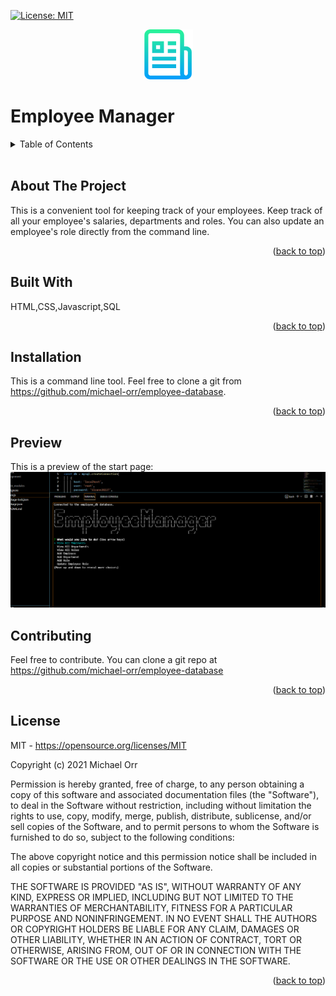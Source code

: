 
  <div id="top"></div>
  
  [![License: MIT](https://img.shields.io/badge/License-MIT-yellow.svg)](https://opensource.org/licenses/MIT)
  
  <div align="center">
  <img src="./assets/readmelogo.png" alt="Logo" width="80" height="80">
</div>
  <h1>Employee Manager</h2>

  <!-- TABLE OF CONTENTS -->
  <details>
  <summary>Table of Contents</summary>
  <ol>
    <li><a href="#about-the-project">About The Project</a></li>
    <li><a href="#built-with">Built With</a></li>
    <li><a href="#installation">Installation</a></li>
    <li><a href="#preview">Preview</a></li>
    <li><a href="#contributing">Contributing</a></li>
    <li><a href="#license">License</a></li>
  </ol>
</details>
</br>


  ## About The Project
  This is a convenient tool for keeping track of your employees. Keep track of all your employee's salaries, departments and roles. You can also update an employee's role directly from the command line.
  <p align="right">(<a href="#top">back to top</a>)</p>

  ## Built With
  HTML,CSS,Javascript,SQL
  <p align="right">(<a href="#top">back to top</a>)</p>

  ## Installation
  This is a command line tool. Feel free to clone a git from https://github.com/michael-orr/employee-database.
  <p align="right">(<a href="#top">back to top</a>)</p>

  ## Preview
  This is a preview of the start page:
 ![This is a preview of the start page.](./assets/screenshot.PNG)


  ## Contributing
  Feel free to contribute.  You can clone a git repo at https://github.com/michael-orr/employee-database
  <p align="right">(<a href="#top">back to top</a>)</p>

  ## License
  MIT - https://opensource.org/licenses/MIT

Copyright (c) 2021 Michael Orr

Permission is hereby granted, free of charge, to any person obtaining a copy
of this software and associated documentation files (the "Software"), to deal
in the Software without restriction, including without limitation the rights
to use, copy, modify, merge, publish, distribute, sublicense, and/or sell
copies of the Software, and to permit persons to whom the Software is
furnished to do so, subject to the following conditions:

The above copyright notice and this permission notice shall be included in all
copies or substantial portions of the Software.

THE SOFTWARE IS PROVIDED "AS IS", WITHOUT WARRANTY OF ANY KIND, EXPRESS OR
IMPLIED, INCLUDING BUT NOT LIMITED TO THE WARRANTIES OF MERCHANTABILITY,
FITNESS FOR A PARTICULAR PURPOSE AND NONINFRINGEMENT. IN NO EVENT SHALL THE
AUTHORS OR COPYRIGHT HOLDERS BE LIABLE FOR ANY CLAIM, DAMAGES OR OTHER
LIABILITY, WHETHER IN AN ACTION OF CONTRACT, TORT OR OTHERWISE, ARISING FROM,
OUT OF OR IN CONNECTION WITH THE SOFTWARE OR THE USE OR OTHER DEALINGS IN THE
SOFTWARE.
  <p align="right">(<a href="#top">back to top</a>)</p>
  
